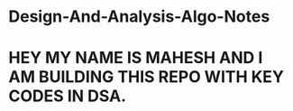 # Design-And-Analysis-Algo-Notes
# HEY MY NAME IS MAHESH AND I AM BUILDING THIS REPO WITH KEY CODES IN DSA.
